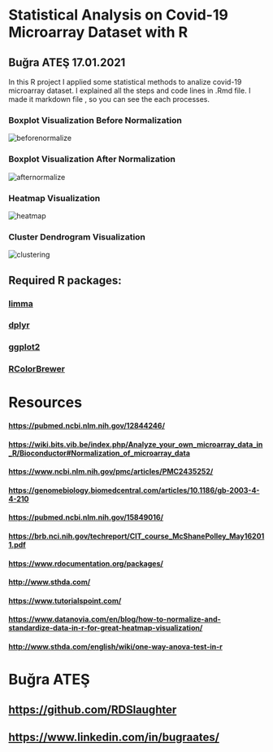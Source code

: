 # Statistical Analysis on Covid-19 Microarray Dataset with R
## Buğra ATEŞ 17.01.2021

In this R project I applied some statistical methods to analize covid-19 microarray dataset. 
I explained all the steps and code lines in .Rmd file. I made it markdown file , so you can see the each processes.

### Boxplot Visualization Before Normalization
![beforenormalize](https://user-images.githubusercontent.com/49213911/105470905-30092200-5cab-11eb-8d6f-621b01f89618.png)

### Boxplot Visualization After Normalization
![afternormalize](https://user-images.githubusercontent.com/49213911/105470924-38615d00-5cab-11eb-9b8b-ba1c84d03844.png)

### Heatmap Visualization
![heatmap](https://user-images.githubusercontent.com/49213911/105470980-4b742d00-5cab-11eb-9cf5-9672d9f75626.png)

### Cluster Dendrogram Visualization
![clustering](https://user-images.githubusercontent.com/49213911/105471044-60e95700-5cab-11eb-8494-2cb7dc32f2cf.png)

## Required R packages: 
### [limma](https://bioconductor.org/packages/release/bioc/html/limma.html)
### [dplyr](https://www.rdocumentation.org/packages/dplyr/versions/0.7.8)
### [ggplot2](https://cran.r-project.org/web/packages/ggplot2/index.html)
### [RColorBrewer](https://cran.r-project.org/web/packages/RColorBrewer/index.html)

# Resources
#### https://pubmed.ncbi.nlm.nih.gov/12844246/
#### https://wiki.bits.vib.be/index.php/Analyze_your_own_microarray_data_in_R/Bioconductor#Normalization_of_microarray_data
#### https://www.ncbi.nlm.nih.gov/pmc/articles/PMC2435252/
#### https://genomebiology.biomedcentral.com/articles/10.1186/gb-2003-4-4-210
#### https://pubmed.ncbi.nlm.nih.gov/15849016/
#### https://brb.nci.nih.gov/techreport/CIT_course_McShanePolley_May162011.pdf
#### https://www.rdocumentation.org/packages/
#### http://www.sthda.com/
#### https://www.tutorialspoint.com/
#### https://www.datanovia.com/en/blog/how-to-normalize-and-standardize-data-in-r-for-great-heatmap-visualization/
#### http://www.sthda.com/english/wiki/one-way-anova-test-in-r


# Buğra ATEŞ 
## https://github.com/RDSlaughter
## https://www.linkedin.com/in/bugraates/
